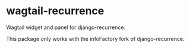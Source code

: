 # wagtail-recurrence
Wagtail widget and panel for django-recurrence.

This package only works with the infoFactory fork of django-recurrence.